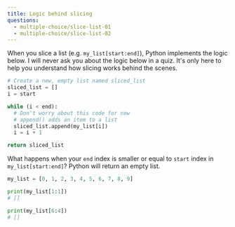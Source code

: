 ```yaml
---
title: Logic behind slicing
questions:
  - multiple-choice/slice-list-01
  - multiple-choice/slice-list-02
---
```


When you slice a list (e.g. `my_list[start:end]`), Python implements the logic below. I will never ask you about the logic below in a quiz. It's only here to help you understand how slicing works behind the scenes.

```python
# Create a new, empty list named sliced_list
sliced_list = []
i = start

while (i < end):
  # Don't worry about this code for now
  # append() adds an item to a list
  sliced_list.append(my_list[i])
  i = i + 1

return sliced_list
```

What happens when your `end` index is smaller or equal to `start` index in `my_list[start:end]`? Python will return an empty list.

```python
my_list = [0, 1, 2, 3, 4, 5, 6, 7, 8, 9]

print(my_list[1:1])
# []

print(my_list[6:4])
# []
```
